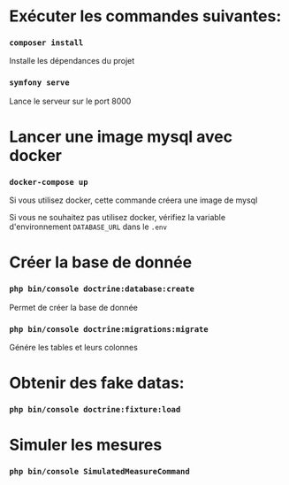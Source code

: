 # Exécuter les commandes suivantes:

### `composer install`

Installe les dépendances du projet

### `symfony serve`

Lance le serveur sur le port 8000

# Lancer une image mysql avec docker

### `docker-compose up`

Si vous utilisez docker, cette commande créera une image de mysql

Si vous ne souhaitez pas utilisez docker, vérifiez la variable d'environnement `DATABASE_URL` dans le `.env`

# Créer la base de donnée

### `php bin/console doctrine:database:create`

Permet de créer la base de donnée

### `php bin/console doctrine:migrations:migrate`

Génére les tables et leurs colonnes

# Obtenir des fake datas:

### `php bin/console doctrine:fixture:load`

# Simuler les mesures

### `php bin/console SimulatedMeasureCommand`